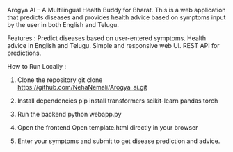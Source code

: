 Arogya AI – A Multilingual Health Buddy for Bharat.
This is a web application that predicts diseases and provides health advice based on symptoms input by the user in both English and Telugu.

Features :
Predict diseases based on user-entered symptoms.
Health advice in English and Telugu.
Simple and responsive web UI.
REST API for predictions.

How to Run Locally :
1. Clone the repository
git clone <https://github.com/NehaNemali/Arogya_ai.git>

2. Install dependencies
pip install transformers scikit-learn pandas torch

3. Run the backend
python webapp.py

4. Open the frontend
Open template.html directly in your browser

5. Enter your symptoms and submit to get disease prediction and advice.
